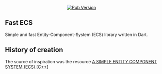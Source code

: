 <p align="center">
<a title="Pub" href="https://pub.dartlang.org/packages/fast_ecs"><img alt="Pub Version" src="https://img.shields.io/pub/v/fast_ecs?color=blue&style=for-the-badge"></a>
</p>

## Fast ECS
Simple and fast Entity-Component-System (ECS) library written in Dart.


## History of creation

The source of inspiration was the resource [A SIMPLE ENTITY COMPONENT SYSTEM (ECS) [C++]](https://austinmorlan.com/posts/entity_component_system/)